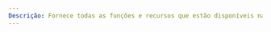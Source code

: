 ```yaml
---
Descrição: Fornece todas as funções e recursos que estão disponíveis na plataforma do Windows Server 2012. Inclui licenças ilimitadas de máquina virtual para máquinas virtuais que são executadas no mesmo hardware. Dá suporte para 64 soquetes, até 640 núcleos de processador e até 4 TB de RAM.
---
```

